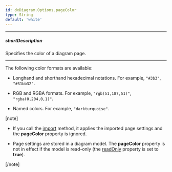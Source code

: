 ```yaml
---
id: dxDiagram.Options.pageColor
type: String
default: 'white'
---
```

---
##### shortDescription
Specifies the color of a diagram page.

---
The following color formats are available:

- Longhand and shorthand hexadecimal notations. For example, `"#3b3"`, `"#31bb32"`.

- RGB and RGBA formats. For example, `"rgb(51,187,51)"`, `"rgba(0,204,0,1)"`.

- Named colors. For example, `"darkturquoise"`.

[note]

- If you call the [import](/api-reference/10%20UI%20Widgets/dxDiagram/3%20Methods/import(data_updateExistingItemsOnly).md '/Documentation/ApiReference/UI_Widgets/dxDiagram/Methods/#importdata_updateExistingItemsOnly') method, it applies the imported page settings and the **pageColor** property is ignored.

- Page settings are stored in a diagram model. The **pageColor** property is not in effect if the model is read-only (the [readOnly](/api-reference/10%20UI%20Widgets/dxDiagram/1%20Configuration/readOnly.md '/Documentation/ApiReference/UI_Widgets/dxDiagram/Configuration/#readOnly')  property is set to **true**).

[/note]
